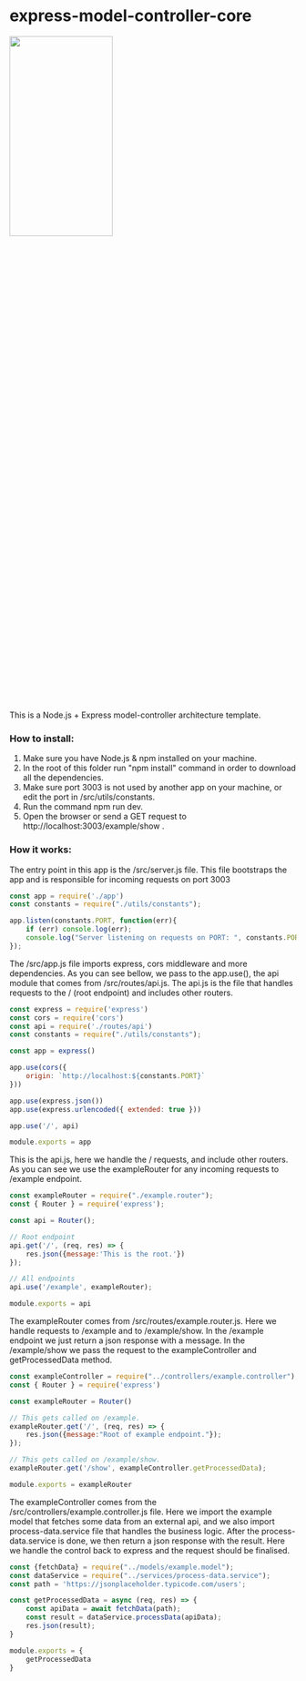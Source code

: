 # express-model-controller-core

<img src="https://www.bairesdev.com/wp-content/uploads/2021/07/Expressjs.svg"  width="60%" height="30%">

This is a Node.js + Express model-controller architecture template.

### How to install:
1. Make sure you have Node.js & npm installed on your machine.
2. In the root of this folder run "npm install" command in order to download all the dependencies.
3. Make sure port 3003 is not used by another app on your machine, or edit the port in /src/utils/constants.
4. Run the command npm run dev.
5. Open the browser or send a GET request to http://localhost:3003/example/show .

### How it works:
The entry point in this app is the /src/server.js file. This file bootstraps the app and is responsible for incoming requests on port 3003

```javascript
const app = require('./app')
const constants = require("./utils/constants");

app.listen(constants.PORT, function(err){
    if (err) console.log(err);
    console.log("Server listening on requests on PORT: ", constants.PORT);
});
```

The /src/app.js file imports express, cors middleware and more dependencies.
As you can see bellow, we pass to the app.use(), the api module that comes from /src/routes/api.js.
The api.js is the file that handles requests to the / (root endpoint) and includes other routers.


```javascript
const express = require('express')
const cors = require('cors')
const api = require('./routes/api')
const constants = require("./utils/constants");

const app = express()

app.use(cors({
    origin: `http://localhost:${constants.PORT}`
}))

app.use(express.json())
app.use(express.urlencoded({ extended: true }))

app.use('/', api)

module.exports = app
```

This is the api.js, here we handle the / requests, and include other routers. As you can see we use the exampleRouter for any incoming requests to /example endpoint.
```javascript
const exampleRouter = require("./example.router");
const { Router } = require('express');

const api = Router();

// Root endpoint
api.get('/', (req, res) => {
    res.json({message:'This is the root.'})
});

// All endpoints
api.use('/example', exampleRouter);

module.exports = api
```

The exampleRouter comes from /src/routes/example.router.js. Here we handle requests to /example and to /example/show.
In the /example endpoint we just return a json response with a message. In the /example/show we pass the request to the exampleController and getProcessedData method.

```javascript
const exampleController = require("../controllers/example.controller");
const { Router } = require('express')

const exampleRouter = Router()

// This gets called on /example.
exampleRouter.get('/', (req, res) => {
    res.json({message:"Root of example endpoint."});
});

// This gets called on /example/show.
exampleRouter.get('/show', exampleController.getProcessedData);

module.exports = exampleRouter
```

The exampleController comes from the /src/controllers/example.controller.js file. Here we import the example model that fetches some data from an external api, and we also import process-data.service file that handles the business logic.
After the process-data.service is done, we then return a json response with the result. Here we handle the control back to express and the request should be finalised. 

```javascript
const {fetchData} = require("../models/example.model");
const dataService = require("../services/process-data.service");
const path = 'https://jsonplaceholder.typicode.com/users';

const getProcessedData = async (req, res) => {
    const apiData = await fetchData(path);
    const result = dataService.processData(apiData);
    res.json(result);
}

module.exports = {
    getProcessedData
}
```

